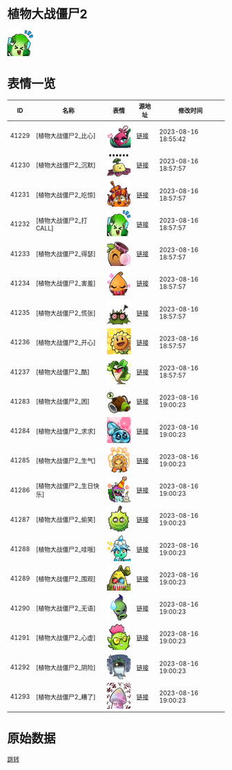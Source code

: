 # 植物大战僵尸2

<img src="./cover.png" height="60" alt="cover" />

# 表情一览

|ID|名称|表情|源地址|修改时间|
|----|----|----|----|----|
|41229|[植物大战僵尸2_比心]|<img src="./pic/041229_%5B植物大战僵尸2_比心%5D.png" height="60" alt="比心"/>|[链接](https://i0.hdslb.com/bfs/emote/b17b864c91323ce2557417d0c58e6a76a4f21899.png)|2023-08-16 18:55:42|
|41230|[植物大战僵尸2_沉默]|<img src="./pic/041230_%5B植物大战僵尸2_沉默%5D.png" height="60" alt="沉默"/>|[链接](https://i0.hdslb.com/bfs/emote/2492bcfa3f65ee16cdaa44a894ac3f23e913745a.png)|2023-08-16 18:57:57|
|41231|[植物大战僵尸2_吃惊]|<img src="./pic/041231_%5B植物大战僵尸2_吃惊%5D.png" height="60" alt="吃惊"/>|[链接](https://i0.hdslb.com/bfs/emote/cf137bc374d5efb4cda3481bd7882300470cb6e4.png)|2023-08-16 18:57:57|
|41232|[植物大战僵尸2_打CALL]|<img src="./pic/041232_%5B植物大战僵尸2_打CALL%5D.png" height="60" alt="打CALL"/>|[链接](https://i0.hdslb.com/bfs/emote/5ad5e133be2bc1c2760abb56dd7aa11c011836fa.png)|2023-08-16 18:57:57|
|41233|[植物大战僵尸2_得瑟]|<img src="./pic/041233_%5B植物大战僵尸2_得瑟%5D.png" height="60" alt="得瑟"/>|[链接](https://i0.hdslb.com/bfs/emote/639f4de79d91231f5fc855e01138f3339414d203.png)|2023-08-16 18:57:57|
|41234|[植物大战僵尸2_害羞]|<img src="./pic/041234_%5B植物大战僵尸2_害羞%5D.png" height="60" alt="害羞"/>|[链接](https://i0.hdslb.com/bfs/emote/8c84b151e75ab74772584bcb2872f8f6be1b7b60.png)|2023-08-16 18:57:57|
|41235|[植物大战僵尸2_慌张]|<img src="./pic/041235_%5B植物大战僵尸2_慌张%5D.png" height="60" alt="慌张"/>|[链接](https://i0.hdslb.com/bfs/emote/525c3f25ab18d927fcb0f1fa8636952b06242905.png)|2023-08-16 18:57:57|
|41236|[植物大战僵尸2_开心]|<img src="./pic/041236_%5B植物大战僵尸2_开心%5D.png" height="60" alt="开心"/>|[链接](https://i0.hdslb.com/bfs/emote/358e4b798978390d48ebc49faff6c15ff4c77fbc.png)|2023-08-16 18:57:57|
|41237|[植物大战僵尸2_酷]|<img src="./pic/041237_%5B植物大战僵尸2_酷%5D.png" height="60" alt="酷"/>|[链接](https://i0.hdslb.com/bfs/emote/71eb800848df3546fc291905baf054837d82377e.png)|2023-08-16 18:57:57|
|41283|[植物大战僵尸2_困]|<img src="./pic/041283_%5B植物大战僵尸2_困%5D.png" height="60" alt="困"/>|[链接](https://i0.hdslb.com/bfs/emote/30a8c072b150b6be4fbe9613d6cd7cfad1f744c7.png)|2023-08-16 19:00:23|
|41284|[植物大战僵尸2_求求]|<img src="./pic/041284_%5B植物大战僵尸2_求求%5D.png" height="60" alt="求求"/>|[链接](https://i0.hdslb.com/bfs/emote/fe4e9ce1ced6a77b0bf4aac8a1601d6b3046564a.png)|2023-08-16 19:00:23|
|41285|[植物大战僵尸2_生气]|<img src="./pic/041285_%5B植物大战僵尸2_生气%5D.png" height="60" alt="生气"/>|[链接](https://i0.hdslb.com/bfs/emote/362c05e8f5e3bbef56dc1b072fd2cf458c1a92c4.png)|2023-08-16 19:00:23|
|41286|[植物大战僵尸2_生日快乐]|<img src="./pic/041286_%5B植物大战僵尸2_生日快乐%5D.png" height="60" alt="生日快乐"/>|[链接](https://i0.hdslb.com/bfs/emote/7e0244cb315c8de8f9f4f749e4ce04bc67c1a24b.png)|2023-08-16 19:00:23|
|41287|[植物大战僵尸2_偷笑]|<img src="./pic/041287_%5B植物大战僵尸2_偷笑%5D.png" height="60" alt="偷笑"/>|[链接](https://i0.hdslb.com/bfs/emote/995ca1848da0b85bf0cf1cdc871848e93d7fcbf3.png)|2023-08-16 19:00:23|
|41288|[植物大战僵尸2_哇哦]|<img src="./pic/041288_%5B植物大战僵尸2_哇哦%5D.png" height="60" alt="哇哦"/>|[链接](https://i0.hdslb.com/bfs/emote/6e7f87dfb75850201a7f7024ac1e070b89391e62.png)|2023-08-16 19:00:23|
|41289|[植物大战僵尸2_围观]|<img src="./pic/041289_%5B植物大战僵尸2_围观%5D.png" height="60" alt="围观"/>|[链接](https://i0.hdslb.com/bfs/emote/95b41e8bec2a57d87dcaa091eb890adf41afd5c3.png)|2023-08-16 19:00:23|
|41290|[植物大战僵尸2_无语]|<img src="./pic/041290_%5B植物大战僵尸2_无语%5D.png" height="60" alt="无语"/>|[链接](https://i0.hdslb.com/bfs/emote/7fd8d388a0eee6608679468bd878c55c60cc19e8.png)|2023-08-16 19:00:23|
|41291|[植物大战僵尸2_心虚]|<img src="./pic/041291_%5B植物大战僵尸2_心虚%5D.png" height="60" alt="心虚"/>|[链接](https://i0.hdslb.com/bfs/emote/529835e7e2b6a62f6dfaf3e8b37d4dcab1320ae3.png)|2023-08-16 19:00:23|
|41292|[植物大战僵尸2_阴险]|<img src="./pic/041292_%5B植物大战僵尸2_阴险%5D.png" height="60" alt="阴险"/>|[链接](https://i0.hdslb.com/bfs/emote/b59fa2519089ba213d036b4a54ac4601d55b9611.png)|2023-08-16 19:00:23|
|41293|[植物大战僵尸2_糟了]|<img src="./pic/041293_%5B植物大战僵尸2_糟了%5D.png" height="60" alt="糟了"/>|[链接](https://i0.hdslb.com/bfs/emote/e49055dacdb1808042c4a709500472e3d59bd3d3.png)|2023-08-16 19:00:23|

# 原始数据

[跳转](./raw.json)

